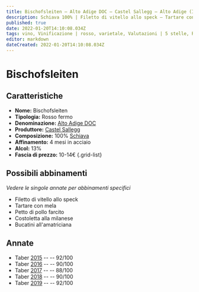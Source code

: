 ```yaml
---
title: Bischofsleiten – Alto Adige DOC – Castel Sallegg – Alto Adige (IT) – 10-14€ – 3★-5★
description: Schiava 100% | Filetto di vitello allo speck – Tartare con mela – Petto di pollo farcito – Costoletta alla milanese – Bucatini all'amatriciana
published: true
date: 2022-01-20T14:10:08.034Z
tags: vino, Vinificazione | rosso, varietale, Valutazioni | 5 stelle, Regione | Alto-Adige (IT), schiava, Prezzi | 10-14€, Alimento | vitello, Alimento-dettagli | filetto, Aromatizzazione | allo speck, tartare con mela, petto di pollo farcito, costoletta alla milanese, bucatini all'amatriciana
editor: markdown
dateCreated: 2022-01-20T14:10:08.034Z
---
```


# Bischofsleiten

## Caratteristiche
- **Nome:** Bischofsleiten
- **Tipologia:** Rosso fermo 
- **Denominazione:** [Alto Adige DOC](/denominazioni/Italia/Alto-Adige/DOC/Alto-Adige)
- **Produttore:** [Castel Sallegg](/produttori/Italia/Alto-Adite/Castel-Sallegg) 
- **Composizione:** 100% [Schiava](/vitigni/Italia/bacca-nera/schiava)
- **Affinamento:** 4 mesi in acciaio
- **Alcol:** 13%
- **Fascia di prezzo:** 10-14€
{.grid-list}



## Possibili abbinamenti
*Vedere le singole annate per abbinamenti specifici*

- Filetto di vitello allo speck
- Tartare con mela
- Petto di pollo farcito
- Costoletta alla milanese
- Bucatini all'amatriciana

## Annate

- Taber [2015](vini/italia/alto-adige/Castel-Sallegg/Bischofsleiten/2015) -- <span class="star-5"></span> -- 92/100
- Taber [2016](vini/italia/alto-adige/Castel-Sallegg/Bischofsleiten/2016) -- <span class="star-4"></span> -- 90/100
- Taber [2017](vini/italia/alto-adige/Castel-Sallegg/Bischofsleiten/2017) -- <span class="star-3"></span> -- 88/100
- Taber [2018](vini/italia/alto-adige/Castel-Sallegg/Bischofsleiten/2018) -- <span class="star-4"></span> -- 90/100
- Taber [2019](vini/italia/alto-adige/Castel-Sallegg/Bischofsleiten/2019) -- <span class="star-5"></span> -- 92/100